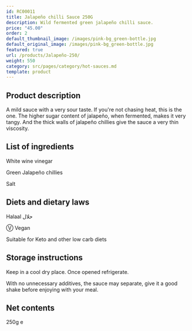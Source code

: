 ```yaml
---
id: RC00011
title: Jalapeño chilli Sauce 250G
description: Wild fermented green jalapeño chilli sauce.
price: "45.00"
order: 2
default_thumbnail_image: /images/pink-bg_green-bottle.jpg
default_original_image: /images/pink-bg_green-bottle.jpg
featured: true
url: /products/Jalapeño-250/
weight: 550
category: src/pages/category/hot-sauces.md
template: product
---
```

## Product description

A mild sauce with a very sour taste. If you're not chasing heat, this is the one. The higher sugar content of jalapeño, when fermented, makes it very tangy. And the thick walls of jalapeño chillies give the sauce a very thin viscosity.

## List of ingredients

White wine vinegar

Green Jalapeño chillies

Salt

## Diets and dietary laws

Halaal حلال

Ⓥ Vegan

Suitable for Keto and other low carb diets

## Storage instructions

Keep in a cool dry place. Once opened refrigerate.

With no unnecessary additives, the sauce may separate, give it a good shake before enjoying with your meal.

## Net contents

250g e
